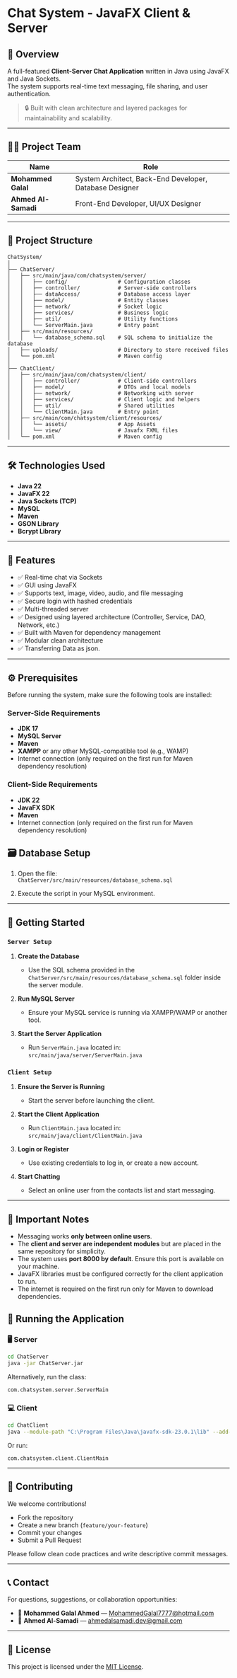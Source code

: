 # Chat System - JavaFX Client & Server

## 📌 Overview

A full-featured **Client-Server Chat Application** written in Java using JavaFX and Java Sockets.  
The system supports real-time text messaging, file sharing, and user authentication.

> 🔒 Built with clean architecture and layered packages for maintainability and scalability.

---

## 👨‍💻 Project Team

| Name                  | Role                           |
|-----------------------|--------------------------------|
| **Mohammed Galal** | System Architect, Back-End Developer, Database Designer |
| **Ahmed Al-Samadi** | Front-End Developer, UI/UX Designer |

---

## 📁 Project Structure

```
ChatSystem/
│
├── ChatServer/
│   ├── src/main/java/com/chatsystem/server/
│   │   ├── config/                # Configuration classes
│   │   ├── controller/            # Server-side controllers
│   │   ├── dataAccess/            # Database access layer
│   │   ├── model/                 # Entity classes
│   │   ├── network/               # Socket logic
│   │   ├── services/              # Business logic
│   │   ├── util/                  # Utility functions
│   │   └── ServerMain.java        # Entry point
│   ├── src/main/resources/
│   │   └── database_schema.sql    # SQL schema to initialize the database
│   ├── uploads/                   # Directory to store received files
│   └── pom.xml                    # Maven config
│
├── ChatClient/
│   ├── src/main/java/com/chatsystem/client/
│   │   ├── controller/            # Client-side controllers
│   │   ├── model/                 # DTOs and local models
│   │   ├── network/               # Networking with server
│   │   ├── services/              # Client logic and helpers
│   │   ├── util/                  # Shared utilities
│   │   └── ClientMain.java        # Entry point
│   ├── src/main/com/chatsystem/client/resources/
│   │   └── assets/                # App Assets
│   │   └── view/                  # Javafx FXML files
│   └── pom.xml                    # Maven config
```

---

## 🛠️ Technologies Used

- **Java 22**
- **JavaFX 22**
- **Java Sockets (TCP)**
- **MySQL**
- **Maven**
- **GSON Library**
- **Bcrypt Library**

---

## 🧰 Features

- ✅ Real-time chat via Sockets
- ✅ GUI using JavaFX
- ✅ Supports text, image, video, audio, and file messaging
- ✅ Secure login with hashed credentials
- ✅ Multi-threaded server
- ✅ Designed using layered architecture (Controller, Service, DAO, Network, etc.)
- ✅ Built with Maven for dependency management
- ✅ Modular clean architecture
- ✅ Transferring Data as json.

---

## ⚙️ Prerequisites

Before running the system, make sure the following tools are installed:

### Server-Side Requirements

- **JDK 17**
- **MySQL Server**
- **Maven**
- **XAMPP** or any other MySQL-compatible tool (e.g., WAMP)
- Internet connection (only required on the first run for Maven dependency resolution)

### Client-Side Requirements

- **JDK 22**
- **JavaFX SDK**
- **Maven**
- Internet connection (only required on the first run for Maven dependency resolution)

## 🗃️ Database Setup

1. Open the file:  
   `ChatServer/src/main/resources/database_schema.sql`

2. Execute the script in your MySQL environment.

---

## 🚀 Getting Started

### `Server Setup`

1. **Create the Database**  
   - Use the SQL schema provided in the `ChatServer/src/main/resources/database_schema.sql` folder inside the server module.

2. **Run MySQL Server**  
   - Ensure your MySQL service is running via XAMPP/WAMP or another tool.

3. **Start the Server Application**  
   - Run `ServerMain.java` located in:  
     `src/main/java/server/ServerMain.java`


### `Client Setup`

1. **Ensure the Server is Running**  
   - Start the server before launching the client.

2. **Start the Client Application**  
   - Run `ClientMain.java` located in:  
     `src/main/java/client/ClientMain.java`

3. **Login or Register**  
   - Use existing credentials to log in, or create a new account.

4. **Start Chatting**  
   - Select an online user from the contacts list and start messaging.

---

## 📌 Important Notes

- Messaging works **only between online users**.
- The **client and server are independent modules** but are placed in the same repository for simplicity.
- The system uses **port 8000 by default**. Ensure this port is available on your machine.
- JavaFX libraries must be configured correctly for the client application to run.
- The internet is required on the first run only for Maven to download dependencies.


## 🚀 Running the Application

### 🖥 Server

```bash
cd ChatServer
java -jar ChatServer.jar
```

Alternatively, run the class:
```
com.chatsystem.server.ServerMain
```

### 💻 Client

```bash
cd ChatClient
java --module-path "C:\Program Files\Java\javafx-sdk-23.0.1\lib" --add-modules javafx controls,javafx.fxml,javafx.web,javafx.graphics -jar ChatClient.jar
```

Or run:
```
com.chatsystem.client.ClientMain
```

---

## 🎯 Contributing

We welcome contributions!

- Fork the repository
- Create a new branch (`feature/your-feature`)
- Commit your changes
- Submit a Pull Request

Please follow clean code practices and write descriptive commit messages.

---

## 📞 Contact

For questions, suggestions, or collaboration opportunities:

- 📧 **Mohammed Galal Ahmed** — [MohammedGalal7777@hotmail.com](mailto:MohammedGalal7777@hotmail.com)  
- 📧 **Ahmed Al-Samadi** — [ahmedalsamadi.dev@gmail.com](mailto:ahmedalsamadi.dev@gmail.com)

---

## 📄 License

This project is licensed under the [MIT License](LICENSE).
